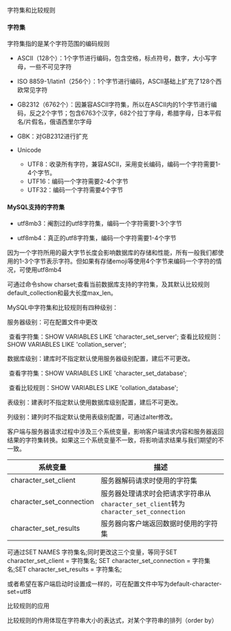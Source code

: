 字符集和比较规则

#### 字符集

字符集指的是某个字符范围的编码规则

- ASCII（128个）：1个字节进行编码，包含空格，标点符号，数字，大小写字母，一些不可见字符

- ISO 8859-1/latin1（256个）：1个字节进行编码，ASCII基础上扩充了128个西欧常见字符

- GB2312（6762个）：因兼容ASCII字符集，所以在ASCII内的1个字节进行编码，反之2个字节；包含6763个汉字，682个拉丁字母，希腊字母，日本平假名/片假名，俄语西里尔字母

- GBK：对GB2312进行扩充

- Unicode
  - UTF8：收录所有字符，兼容ASCII，采用变长编码，编码一个字符需要1-4个字节。
  - UTF16：编码一个字符需要2-4个字节
  - UTF32：编码一个字符需要4个字节

#### MySQL支持的字符集

- utf8mb3：阉割过的utf8字符集，编码一个字符需要1-3个字节

- utf8mb4：真正的utf8字符集，编码一个字符需要1-4个字节

因为一个字符所用的最大字节长度会影响数据库的存储和性能，所有一般我们都使用的1-3个字节表示字符。但如果有存储emoji等使用4个字节来编码一个字符的情况，可使用utf8mb4

可通过命令show charset;查看当前数据库支持的字符集，及其默认比较规则default_collection和最大长度max_len。

MySQL中字符集和比较规则有四种级别：

服务器级别：可在配置文件中更改

​	查看字符集：SHOW VARIABLES LIKE 'character_set_server';
​	查看比较规则：SHOW VARIABLES LIKE 'collation_server';

数据库级别：建库时不指定默认使用服务器级别配置，建后不可更改。

​	查看字符集：SHOW VARIABLES LIKE 'character_set_database';

​	查看比较规则：SHOW VARIABLES LIKE 'collation_database';

表级别：建表时不指定默认使用数据库级别配置，建后不可更改。

列级别：建列时不指定默认使用表级别配置，可通过alter修改。

客户端与服务器请求过程中涉及三个系统变量，影响客户端请求内容和服务器返回结果的字符集转换。如果这三个系统变量不一致，将影响请求结果与我们期望的不一致。

| **系统变量**             | **描述**                                                     |
| ------------------------ | ------------------------------------------------------------ |
| character_set_client     | 服务器解码请求时使用的字符集                                 |
| character_set_connection | 服务器处理请求时会把请求字符串从`character_set_client`转为`character_set_connection` |
| character_set_results    | 服务器向客户端返回数据时使用的字符集                         |

可通过SET NAMES 字符集名;同时更改这三个变量，等同于SET character_set_client = 字符集名;
SET character_set_connection = 字符集名;SET character_set_results = 字符集名;

或者希望在客户端启动时设置成一样的，可在配置文件中写为default-character-set=utf8

比较规则的应用

比较规则的作用体现在字符串大小的表达式，对某个字符串的排列（order by）